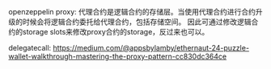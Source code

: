openzeppelin proxy:
代理合约是逻辑合约的存储层。当使用代理合约进行合约升级的时候会将逻辑合约委托给代理合约，包括存储空间。
因此可通过修改逻辑合约的storage slots来修改proxy合约的storage，反过来也可以。


delegatecall:
https://medium.com/@appsbylamby/ethernaut-24-puzzle-wallet-walkthrough-mastering-the-proxy-pattern-cc830dc364ce

